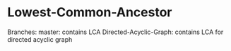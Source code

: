 # Lowest-Common-Ancestor

Branches:
master: contains LCA
Directed-Acyclic-Graph: contains LCA for directed acyclic graph

